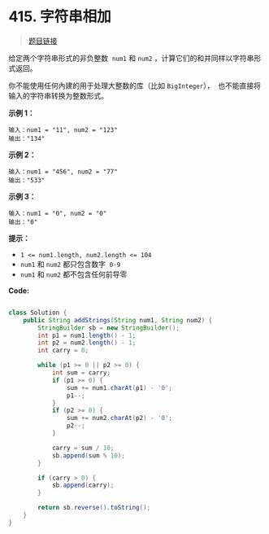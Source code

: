 <!-- markdownlint-disable -->
<!-- customize-tags:数学,字符串,模拟 -->

# 415. 字符串相加

> [题目链接](https://leetcode.cn/problems/add-strings/)

给定两个字符串形式的非负整数  `num1` 和 `num2` ，计算它们的和并同样以字符串形式返回。

你不能使用任何內建的用于处理大整数的库（比如 `BigInteger`），  也不能直接将输入的字符串转换为整数形式。

**示例 1：**

```
输入：num1 = "11", num2 = "123"
输出："134"
```

**示例 2：**

```
输入：num1 = "456", num2 = "77"
输出："533"
```

**示例 3：**

```
输入：num1 = "0", num2 = "0"
输出："0"
```

**提示：**

- `1 <= num1.length, num2.length <= 104`
- `num1` 和 `num2` 都只包含数字  `0-9`
- `num1` 和 `num2` 都不包含任何前导零

<!-- markdownlint-restore -->
<!--------------------------------->
<!-- generate by new_leetcode.go -->

**Code:**

```java

class Solution {
    public String addStrings(String num1, String num2) {
        StringBuilder sb = new StringBuilder();
        int p1 = num1.length() - 1;
        int p2 = num2.length() - 1;
        int carry = 0;

        while (p1 >= 0 || p2 >= 0) {
            int sum = carry;
            if (p1 >= 0) {
                sum += num1.charAt(p1) - '0';
                p1--;
            }
            if (p2 >= 0) {
                sum += num2.charAt(p2) - '0';
                p2--;
            }

            carry = sum / 10;
            sb.append(sum % 10);
        }

        if (carry > 0) {
            sb.append(carry);
        }

        return sb.reverse().toString();
    }
}
```
